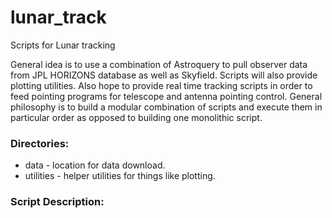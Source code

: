 # lunar_track
Scripts for Lunar tracking

General idea is to use a combination of Astroquery to pull observer data from JPL HORIZONS database as well as Skyfield.  Scripts will also provide plotting utilities.  Also hope to provide real time tracking scripts in order to feed pointing programs for telescope and antenna pointing control.  General philosophy is to build a modular combination of scripts and execute them in particular order as opposed to building one monolithic script.

### Directories:
* data - location for data download.
* utilities - helper utilities for things like plotting.

### Script Description:
